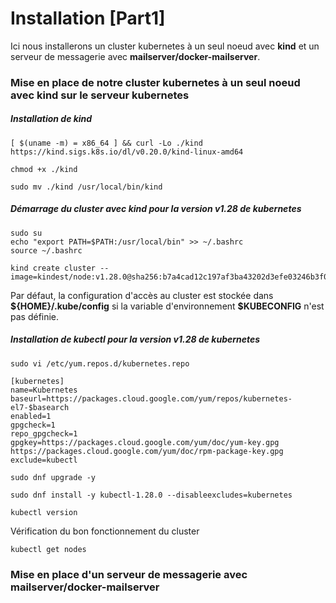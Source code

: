 # Installation [Part1]

Ici nous installerons un cluster kubernetes à un seul noeud avec **kind** et un serveur de messagerie avec **mailserver/docker-mailserver**.

### Mise en place de notre cluster kubernetes à un seul noeud avec kind sur le serveur kubernetes

##### Installation de kind

```
[ $(uname -m) = x86_64 ] && curl -Lo ./kind https://kind.sigs.k8s.io/dl/v0.20.0/kind-linux-amd64
```

```
chmod +x ./kind
```

```
sudo mv ./kind /usr/local/bin/kind
```

##### Démarrage du cluster avec kind pour la version v1.28 de kubernetes

```
sudo su
echo "export PATH=$PATH:/usr/local/bin" >> ~/.bashrc
source ~/.bashrc
```

```
kind create cluster --image=kindest/node:v1.28.0@sha256:b7a4cad12c197af3ba43202d3efe03246b3f0793f162afb40a33c923952d5b31
```

Par défaut, la configuration d'accès au cluster est stockée dans **\${HOME}/.kube/config** si la variable d'environnement **$KUBECONFIG** n'est pas définie.

##### Installation de kubectl pour la version v1.28 de kubernetes

```
sudo vi /etc/yum.repos.d/kubernetes.repo
```

```
[kubernetes]
name=Kubernetes
baseurl=https://packages.cloud.google.com/yum/repos/kubernetes-el7-$basearch
enabled=1
gpgcheck=1
repo_gpgcheck=1
gpgkey=https://packages.cloud.google.com/yum/doc/yum-key.gpg https://packages.cloud.google.com/yum/doc/rpm-package-key.gpg
exclude=kubectl
```

```
sudo dnf upgrade -y
```

```
sudo dnf install -y kubectl-1.28.0 --disableexcludes=kubernetes
```

```
kubectl version
```

Vérification du bon fonctionnement du cluster

```
kubectl get nodes
```

### Mise en place d'un serveur de messagerie avec mailserver/docker-mailserver

